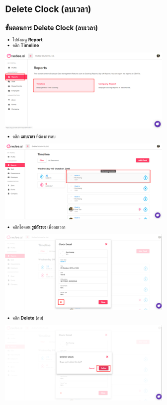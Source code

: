 # Delete Clock \(ลบเวลา\)

## ขั้นตอนการ Delete Clock \(ลบเวลา\)

* ไปยังเมนู **Report**
* คลิก **Timeline**

![](../../../.gitbook/assets/screenshot_4%20%281%29.png)

* คลิก **แถบเวลา** ที่ต้องการลบ

![](../../../.gitbook/assets/screenshot_1.png)

* คลิกไอคอน **รูปถังขยะ** เพื่อลบเวลา

![](../../../.gitbook/assets/screenshot_2%20%283%29.png)

* คลิก **Delete** \(ลบ\)

![](../../../.gitbook/assets/screenshot_3.png)


